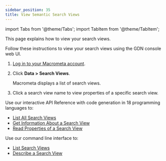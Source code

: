 ```yaml
---
sidebar_position: 35
title: View Semantic Search Views
---
```


import Tabs from '@theme/Tabs';
import TabItem from '@theme/TabItem';

This page explains how to view your search views.

<Tabs groupId="operating-systems">
<TabItem value="console" label="Web Console">

Follow these instructions to view your search views using the GDN console web UI.

1. [Log in to your Macrometa account](https://auth-play.macrometa.io/).
2. Click **Data > Search Views**.

    Macrometa displays a list of search views.

3. Click a search view name to view properties of a specific search view.

</TabItem>
<TabItem value="api" label="REST API">

Use our interactive API Reference with code generation in 18 programming languages to:

- [List All Search Views](https://www.macrometa.com/docs/api#/operations/getViews:AllViews)
- [Get Information About a Search View](https://www.macrometa.com/docs/api#/operations/getViews:Properties)
- [Read Properties of a Search View](https://www.macrometa.com/docs/api#/operations/getView)

</TabItem>
<TabItem value="cli" label="CLI">

Use our command line interface to:

- [List Search Views](../../../../developer-hub/CLI/search-views-cli#gdnsl-view-list)
- [Describe a Search View](../../../../developer-hub/CLI/search-views-cli#gdnsl-view-describe)

</TabItem>
</Tabs>

